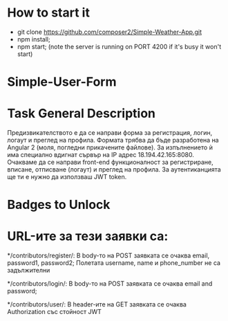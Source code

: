 # How to start it
* git clone https://github.com/composer2/Simple-Weather-App.git
* npm install;
* npm start; (note the server is running on PORT 4200 if it's busy it won't start)

# Simple-User-Form

# Task General Description
Предизвикателството е да се направи форма за регистрация, логин, логаут и преглед на профила. Формата трябва да бъде разработена на Angular 2 (моля, погледни прикачените файлове). За изпълнението ѝ има специално вдигнат сървър на IP адрес 18.194.42.165:8080. Очакваме да се направи front-end функционалност за регистриране, вписане,  отписване (логаут) и преглед на профила. За аутентиканцията ще ти е нужно да използваш JWT token.
# Badges to Unlock 
# URL-ите за тези заявки са:

*/contributors/register/: В body-то на POST заявката се очаква email, password1, password2; Полетата username, name и phone_number не са задължителни

*/contributors/login/: В body-то на POST заявката се очаква email and password;

*/contributors/user/: В header-ите на GET заявката се очаква Authorization със стойност JWT <JWT token>